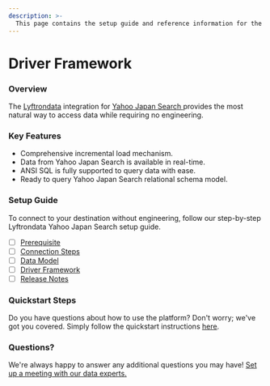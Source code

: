 ```yaml
---
description: >-
  This page contains the setup guide and reference information for the Yahoo Japan Search source connector.
---
```


# Driver Framework

### Overview

The [Lyftrondata](https://www.lyftrondata.com/) integration for [Yahoo Japan Search](https://www.lyftrondata.com/integration/yahoo-japan-search/)[ ](https://www.lyftrondata.com/integration/yahoo-japan-search/)provides the most natural way to access data while requiring no engineering.

### Key Features

* Comprehensive incremental load mechanism.
* Data from Yahoo Japan Search is available in real-time.&#x20;
* ANSI SQL is fully supported to query data with ease.
* Ready to query Yahoo Japan Search relational schema model.

### Setup Guide

To connect to your destination without engineering, follow our step-by-step Lyftrondata Yahoo Japan Search setup guide.

* [ ] [Prerequisite](../../marketing-analytics/yahoo-japan-search/prerequisite.md)
* [ ] [Connection Steps](../../marketing-analytics/yahoo-japan-search/connection-steps.md)
* [ ] [Data Model](../../marketing-analytics/yahoo-japan-search/data-model/)
* [ ] [Driver Framework](../../marketing-analytics/yahoo-japan-search/driver-framework/)
* [ ] [Release Notes](../../marketing-analytics/yahoo-japan-search/release-notes.md)

### Quickstart Steps

Do you have questions about how to use the platform? Don't worry; we've got you covered. Simply follow the quickstart instructions [here](../../../quickstart-steps.md).

### Questions? <a href="#questions" id="questions"></a>

We're always happy to answer any additional questions you may have! [Set up a meeting with our data experts.](https://www.lyftrondata.com/book-a-meeting/)


